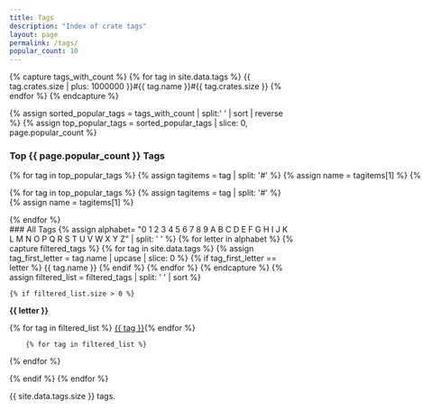 ```yaml
---
title: Tags
description: "Index of crate tags"
layout: page
permalink: /tags/
popular_count: 10
---
```


<script>
var ul_last;

function filter_ul(ul_id) {
    var ul;

    // Hide list items in last unordered list
    if (ul_last != null) {
       ul = document.getElementById(ul_last);
       ul.style.display = "none";
    }

    // Show unordered list ul_id
    ul = document.getElementById(ul_id);
    ul.style.display = "block";

    ul_last = ul_id;
}
</script>

<style>
ul {
    display: none;
}
</style>

{% capture tags_with_count %}
  {% for tag in site.data.tags %}
    {{ tag.crates.size | plus: 1000000 }}#{{ tag.name }}#{{ tag.crates.size }}
  {% endfor %}
{% endcapture %}

{% assign sorted_popular_tags = tags_with_count | split:' ' | sort | reverse %}
{% assign top_popular_tags = sorted_popular_tags | slice: 0, page.popular_count %}

### Top {{ page.popular_count }} Tags
<div style="white-space: nowrap;">
{% for tag in top_popular_tags %}
{% assign tagitems = tag | split: '#' %}
{% assign name = tagitems[1] %}
{% assign count = tagitems[2] %}
<a class="crate-tag-link" href="javascript:null" onclick="javascript:filter_ul('tag-top-{{ name }}')">{{name}}({{count}})</a>{% endfor %}
</div>

{% for tag in top_popular_tags %}
    {% assign tagitems = tag | split: '#' %}
    {% assign name = tagitems[1] %}
<ul id="tag-top-{{ name }}" class="crate_list">
    {%- for crate in site.crates -%}
        {%- if crate.tags contains name %}
<li><a href="{{ base_url }}/crates/{{ crate.crate }}">{{ crate.title }}</a> - {{ crate.short_description }}</li>
{%- endif %}{%- endfor %}
</ul>
{% endfor %}

<br>
### All Tags
{% assign alphabet= "0 1 2 3 4 5 6 7 8 9 A B C D E F G H I J K L M N O P Q R S T U V W X Y Z" | split: ' ' %}
{% for letter in alphabet %}
    {% capture filtered_tags %}
        {% for tag in site.data.tags %}
            {% assign tag_first_letter = tag.name | upcase | slice: 0 %}
            {% if tag_first_letter == letter %}
            {{ tag.name }}
            {% endif %}
        {% endfor %}
    {% endcapture %}
    {% assign filtered_list = filtered_tags | split: ' ' | sort %}

    {% if filtered_list.size > 0 %}
<b>{{ letter }}</b>
<div style="white-space: nowrap;">
{% for tag in filtered_list %}
<a class="crate-tag-link" href="javascript:null" onclick="javascript:filter_ul('tag-{{ tag }}')">{{ tag }}</a>{% endfor %}
</div>

        {% for tag in filtered_list %}
<ul id="tag-{{ tag }}" class="crate_list">
            {%- for crate in site.crates -%}
                {%- if crate.tags contains tag %}
<li><a href="{{ "crates/" | append: crate.crate | downcase | relative_url }}">{{ crate.title }}</a>: {{ crate.short_description }}</li>
{%- endif %}{%- endfor %}
</ul>
{% endfor %}
<p></p>
    {% endif %}
{% endfor %}

{{ site.data.tags.size }} tags.
